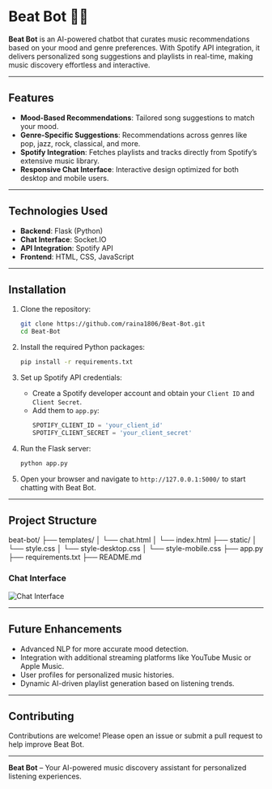 # Beat Bot 🎵🤖

**Beat Bot** is an AI-powered chatbot that curates music recommendations based on your mood and genre preferences. With Spotify API integration, it delivers personalized song suggestions and playlists in real-time, making music discovery effortless and interactive.

---

## Features

- **Mood-Based Recommendations**: Tailored song suggestions to match your mood.
- **Genre-Specific Suggestions**: Recommendations across genres like pop, jazz, rock, classical, and more.
- **Spotify Integration**: Fetches playlists and tracks directly from Spotify’s extensive music library.
- **Responsive Chat Interface**: Interactive design optimized for both desktop and mobile users.

---

## Technologies Used

- **Backend**: Flask (Python)
- **Chat Interface**: Socket.IO
- **API Integration**: Spotify API
- **Frontend**: HTML, CSS, JavaScript

---

## Installation

1. Clone the repository:
    ```bash
    git clone https://github.com/raina1806/Beat-Bot.git
    cd Beat-Bot
    ```

2. Install the required Python packages:
    ```bash
    pip install -r requirements.txt
    ```

3. Set up Spotify API credentials:
    - Create a Spotify developer account and obtain your `Client ID` and `Client Secret`.
    - Add them to `app.py`:
      ```python
      SPOTIFY_CLIENT_ID = 'your_client_id'
      SPOTIFY_CLIENT_SECRET = 'your_client_secret'
      ```

4. Run the Flask server:
    ```bash
    python app.py
    ```

5. Open your browser and navigate to `http://127.0.0.1:5000/` to start chatting with Beat Bot.

---

## Project Structure

beat-bot/ 
├── templates/ 
│ └── chat.html
│ └── index.html
├── static/ 
│ └── style.css 
│ └── style-desktop.css 
│ └── style-mobile.css 
├── app.py 
├── requirements.txt 
├── README.md


### Chat Interface
![Chat Interface](https://example.com/chat-interface.png)

---

## Future Enhancements

- Advanced NLP for more accurate mood detection.
- Integration with additional streaming platforms like YouTube Music or Apple Music.
- User profiles for personalized music histories.
- Dynamic AI-driven playlist generation based on listening trends.

---

## Contributing

Contributions are welcome! Please open an issue or submit a pull request to help improve Beat Bot.

---

**Beat Bot** – Your AI-powered music discovery assistant for personalized listening experiences.
